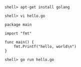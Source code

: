 ~~~~~~~ 
shell> apt-get install golang
~~~~~~~

~~~~~~~
shell> vi hello.go
~~~~~~~

~~~~~~~
package main

import "fmt"

func main() {
    fmt.Printf("hello, world\n")
}

~~~~~~~
~~~~~~~
shell> go run hello.go
~~~~~~~